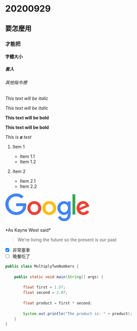 # 20200929
## 要怎麼用
### 才能把
#### 字體大小
##### 套入
###### 其他指令裡

*This text will be italic* 

_This text will be italic_

**This text will be bold**

__This text will be bold__

*This is **a** test*

1. Item 1
   * Item 1.1
   * Item 1.2
  
2. Item 2
   * Item 2.1
   * Item 2.2
 
 ![Google](googlelogo_color_272x92dp.png "Google")
 
 \*As Kayne West said\*
 
 >We're living the future so 
 >the present is our past
 
- [x] 非常塞車
- [ ] 晚餐吃了

``` Java
public class MultiplyTwoNumbers {

    public static void main(String[] args) {

        float first = 1.5f;
        float second = 2.0f;

        float product = first * second;

        System.out.println("The product is: " + product);
    }
}
